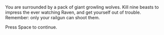 You are surrounded by a pack of giant growling wolves. Kill nine beasts to impress the ever watching Raven, and get yourself out of trouble. Remember: only your railgun can shoot them.

Press Space to continue.

